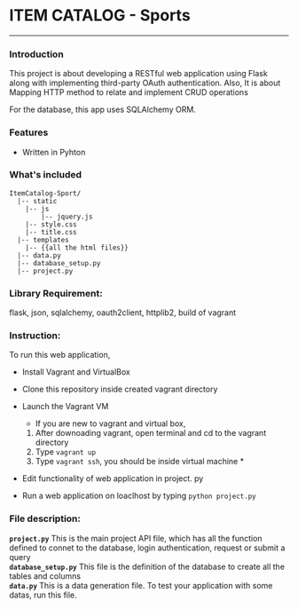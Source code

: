 # ITEM CATALOG - Sports
***
### Introduction
This project is about developing a RESTful web application using Flask along with implementing third-party OAuth authentication.
Also, It is about Mapping HTTP method to relate and implement CRUD operations

For the database, this app uses SQLAlchemy ORM.
### Features
* Written in Pyhton  

### What's included
```
ItemCatalog-Sport/
  |-- static
	|-- js
		|-- jquery.js
	|-- style.css
	|-- title.css
  |-- templates
    |-- {{all the html files}}
  |-- data.py
  |-- database_setup.py
  |-- project.py
```

### Library Requirement:
flask, json, sqlalchemy, oauth2client, httplib2, build of vagrant

### Instruction:
To run this web application,
* Install Vagrant and VirtualBox 
* Clone this repository inside created vagrant directory
* Launch the Vagrant VM
   * If you are new to vagrant and virtual box,
    1. After downoading vagrant, open terminal and cd to the vagrant directory
    2. Type `vagrant up`
    3. Type `vagrant ssh`, you should be inside virtual machine *

* Edit functionality of web application in project. py
* Run a web application on loaclhost by typing `python project.py`

### File description:
**`project.py`**
This is the main project API file, which has all the function defined to connet to the database, login authentication, request or submit a query  
**`database_setup.py`**
This file is the definition of the database to create all the tables and columns  
**`data.py`** 
This is a data generation file. To test your application with some datas, run this file.
